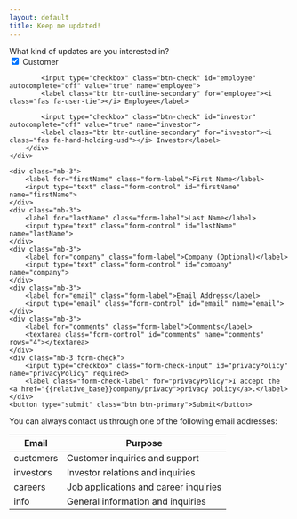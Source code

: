 ```yaml
---
layout: default
title: Keep me updated!
---
```


<p>
<form
  action="https://formspree.io/f/mayrkanw"
  method="POST"
>
    <div class="mb-3">
        <label for="userTypeDescription" class="form-label">What kind of updates are you interested in?</label>
        <div class="btn-group-toggle mt-2" data-toggle="buttons">
            <input type="checkbox" class="btn-check" id="customer" autocomplete="off" value="true" name="customer" checked>
            <label class="btn btn-outline-secondary" for="customer"><i class="fas fa-user"></i> Customer</label>

            <input type="checkbox" class="btn-check" id="employee" autocomplete="off" value="true" name="employee">
            <label class="btn btn-outline-secondary" for="employee"><i class="fas fa-user-tie"></i> Employee</label>

            <input type="checkbox" class="btn-check" id="investor" autocomplete="off" value="true" name="investor">
            <label class="btn btn-outline-secondary" for="investor"><i class="fas fa-hand-holding-usd"></i> Investor</label>
        </div>
    </div>

    <div class="mb-3">
        <label for="firstName" class="form-label">First Name</label>
        <input type="text" class="form-control" id="firstName" name="firstName">
    </div>
    <div class="mb-3">
        <label for="lastName" class="form-label">Last Name</label>
        <input type="text" class="form-control" id="lastName" name="lastName">
    </div>
    <div class="mb-3">
        <label for="company" class="form-label">Company (Optional)</label>
        <input type="text" class="form-control" id="company" name="company">
    </div>
    <div class="mb-3">
        <label for="email" class="form-label">Email Address</label>
        <input type="email" class="form-control" id="email" name="email">
    </div>
    <div class="mb-3">
        <label for="comments" class="form-label">Comments</label>
        <textarea class="form-control" id="comments" name="comments" rows="4"></textarea>
    </div>
    <div class="mb-3 form-check">
        <input type="checkbox" class="form-check-input" id="privacyPolicy" name="privacyPolicy" required>
        <label class="form-check-label" for="privacyPolicy">I accept the <a href="{{relative_base}}company/privacy">privacy policy</a>.</label>
    </div>
    <button type="submit" class="btn btn-primary">Submit</button>
</form>
</p>

<p>
You can always contact us through one of the following email addresses:
</p>

<table class="table table-hover">
    <thead class="table-dark">
        <tr>
            <th>Email</th>
            <th>Purpose</th>
        </tr>
    </thead>
    <tbody>
        <tr>
            <td><mail>customers</mail></td>
            <td>Customer inquiries and support</td>
        </tr>
        <tr>
            <td><mail>investors</mail></td>
            <td>Investor relations and inquiries</td>
        </tr>
        <tr>
            <td><mail>careers</mail></td>
            <td>Job applications and career inquiries</td>
        </tr>
        <tr>
            <td><mail>info</mail></td>
            <td>General information and inquiries</td>
        </tr>
    </tbody>
</table>
